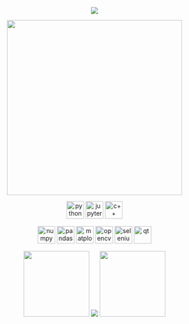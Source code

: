 <p align="center"><img src="https://user-images.githubusercontent.com/93014021/224484719-d333fb14-bc61-469b-b70b-5874aae61228.gif"></p>


<p align="center">
   <img src="https://github-readme-stats.vercel.app/api?username=aliemre2023&show_icons=true&theme=bear" width="400">
</p>
<p align="center">
  <img alt="python" title="python" height="40" width="40"  src="https://cdn.simpleicons.org/python">
  <img alt="jupyter" title="jupyter" height="40" width="40" src="https://cdn.simpleicons.org/jupyter">
  <img alt="c++" title="c++" height="40" width="40" src="https://cdn.simpleicons.org/c++">
</p>
<p align="center">
  <img alt="numpy" title="numpy" height="40" width="40" src="https://github.com/aliemre2023/aliemre2023/assets/93014021/2294b5f4-cfbd-48fd-a82c-d04ac23a5533">
  <img alt="pandas" title="pandas" height="40" width="40"  src="https://github.com/aliemre2023/aliemre2023/assets/93014021/f8e9b73f-e15e-471b-ae19-c645cb5cbae9">
  <img alt="matplotlib" title="matplotlib" height="40" width="40"          src="https://github.com/aliemre2023/aliemre2023/assets/93014021/75058ee9-edcb-4003-8d70-a437aeaf765d">
  <img alt="opencv" title="opencv" height="40" width="40" src="https://github.com/aliemre2023/aliemre2023/assets/93014021/157a8dd5-4f86-4be2-a58b-04fa5ce4deb1">
  <img alt="selenium" title="selenium" height="40" width="40" src="https://cdn.simpleicons.org/selenium">
   <img alt="qt" title="qt" height="40" width="40"  src="https://cdn.simpleicons.org/qt">
</p>




<p align="center">

  <img  position=absolute width=150px src="https://github.com/aliemre2023/aliemre2023/assets/93014021/75ed0386-58bc-4644-a840-c33759b1d481">
  
  <img  position=absolute src="https://github-readme-stats.vercel.app/api/top-langs/?username=aliemre2023&layout=compact">
  
  <img position=absolute width=150px src="https://github.com/aliemre2023/aliemre2023/assets/93014021/d5d04f91-a0b7-4066-ac72-c1c0e05a811e">
  
</p>
